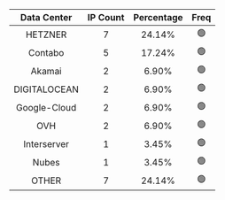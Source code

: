 | Data Center | IP Count | Percentage | Freq |
|:------------:|:--------:|:-----------:|:-----:|
| HETZNER | 7 | 24.14% | 🟢 |
| Contabo | 5 | 17.24% | 🟢 |
| Akamai | 2 | 6.90% | 🟢 |
| DIGITALOCEAN | 2 | 6.90% | 🟢 |
| Google-Cloud | 2 | 6.90% | 🟢 |
| OVH | 2 | 6.90% | 🟢 |
| Interserver | 1 | 3.45% | 🟢 |
| Nubes | 1 | 3.45% | 🟢 |
| OTHER | 7 | 24.14% | 🟢 |
